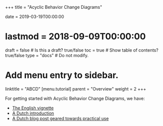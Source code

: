 +++
title = "Acyclic Behavior Change Diagrams"

date = 2019-03-19T00:00:00
# lastmod = 2018-09-09T00:00:00

draft = false  # Is this a draft? true/false
toc = true  # Show table of contents? true/false
type = "docs"  # Do not modify.

# Add menu entry to sidebar.
linktitle = "ABCD"
[menu.tutorial]
  parent = "Overview"
  weight = 2
+++

For getting started with Acyclic Behavior Change Diagrams, we have:

- [The English vignette](https://r-packages.gitlab.io/behaviorchange/articles/abcd.html)
- [A Dutch introduction](https://r-packages.gitlab.io/behaviorchange/articles/abcd-laagdrempelige_nederlandse_uitleg.html)
- [A Dutch blog post geared towards practical use](https://sciencer.netlify.com/2019/02/een-voorbeeld-van-de-abcd-in-de-dagelijkse-praktijk-van-interventie-ontwikkeling/)

